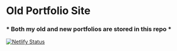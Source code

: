 # Old Portfolio Site
### * Both my old and new portfolios are stored in this repo *

[![Netlify Status](https://api.netlify.com/api/v1/badges/d2b40b3f-df55-46ea-8bff-a1d587d6726d/deploy-status)](https://app.netlify.com/sites/ymorsi/deploys)

